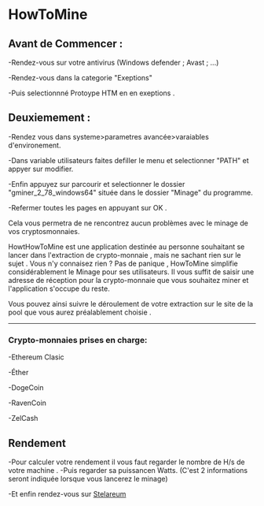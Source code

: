 # HowToMine

## Avant de Commencer :

-Rendez-vous sur votre antivirus (Windows defender ; Avast ; ...) 

-Rendez-vous dans la categorie "Exeptions"

-Puis selectionnné Protoype HTM en en exeptions . 

## Deuxiemement : 

-Rendez vous dans systeme>parametres avancée>varaiables d'environement.

-Dans variable utilisateurs faites defiller le menu et selectionner  "PATH"  et appyer sur modifier.

-Enfin appuyez sur parcourir et selectionner le dossier "gminer_2_78_windows64" située dans le dossier "Minage" du programme.

-Refermer toutes les pages en appuyant sur OK .

Cela vous permetra de ne rencontrez aucun problèmes avec le minage de vos cryptosmonnaies.


HowtHowToMine est une application destinée au  personne souhaitant se lancer dans l'extraction de crypto-monnaie , 
mais ne sachant rien sur le sujet .
Vous n'y connaisez rien ?
Pas de panique ,
HowToMine simplifie considérablement le Minage pour ses utilisateurs.
Il vous suffit de saisir une adresse de réception pour la crypto-monnaie que vous souhaitez miner 
et l'application s'occupe du reste.

Vous pouvez ainsi suivre le déroulement de votre extraction sur le site de la pool que vous aurez préalablement choisie .

---

### Crypto-monnaies prises en charge:
-Ethereum Clasic 

-Éther 

-DogeCoin

-RavenCoin

-ZelCash 


## Rendement

 -Pour calculer votre rendement il vous faut regarder le nombre de H/s de votre machine .
 -Puis regarder sa puissancen Watts.
 (C'est 2 informations seront indiquée lorsque vous lancerez le minage)
 
 -Et enfin rendez-vous sur [Stelareum](https://www.stelareum.io/mining/profit.html)
 
